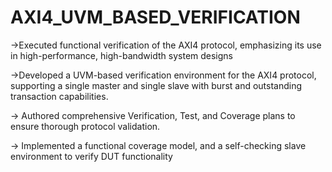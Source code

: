 # AXI4_UVM_BASED_VERIFICATION
->Executed functional verification of the AXI4  protocol, emphasizing its use in high-performance, high-bandwidth system designs

->Developed a UVM-based verification environment for the AXI4 protocol, supporting a single master and single slave with burst and outstanding transaction capabilities.

-> Authored comprehensive Verification, Test, and Coverage plans to ensure thorough protocol validation.

-> Implemented a functional coverage model, and a self-checking slave environment to verify DUT functionality
